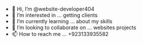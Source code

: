 - 👋 Hi, I’m @website-developer404
- 👀 I’m interested in ...             getting clients 
- 🌱 I’m currently learning ...        about my skills
- 💞️ I’m looking to collaborate on ...  websites projects 
- 📫 How to reach me ...                +923133935582                
                

<!---
website-developer404/website-developer404 is a ✨ special ✨ repository because its `README.md` (this file) appears on your GitHub profile.
You can click the Preview link to take a look at your changes.
--->
